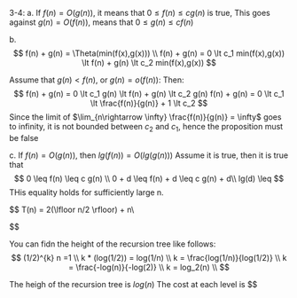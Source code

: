 3-4:
a.
If $f(n) = O(g(n))$, it means that $0 \leq f(n) \leq c g(n)$ is true,
This goes against $g(n) = O(f(n))$, means that $0 \leq g(n) \leq c f(n)$


b. 
$$
f(n) + g(n) = \Theta(min(f(x),g(x))) \\
f(n) + g(n) = 0 \lt c_1 min(f(x),g(x)) \lt f(n) + g(n) \lt c_2 min(f(x),g(x))
$$

Assume that $g(n) < f(n)$, or $g(n) = o(f(n))$:
Then:
$$
f(n) + g(n) = 0 \lt c_1 g(n) \lt f(n) + g(n) \lt c_2 g(n)
f(n) + g(n) = 0 \lt c_1  \lt \frac{f(n)}{g(n)} + 1 \lt c_2 
$$
Since the limit of $\lim_{n\rightarrow \infty} \frac{f(n)}{g(n)} = \infty$ goes to infinity, it is not bounded between $c_2$ and $c_1$, hence the proposition must be false


c.
If $f(n) = O(g(n))$, then $lg(f(n)) = O(lg(g(n)))$
Assume it is true, then it is true that 
$$
0 \leq f(n) \leq c g(n) \\ 
0 + d \leq f(n) + d \leq c g(n) + d\\ 
lg(d) \leq 
$$
THis equality holds for sufficiently large n.


$$
T(n) = 2(\lfloor n/2 \rfloor) + n\\

$$

You can fidn the height of the recursion tree like follows:
$$
(1/2)^{k} n =1 \\ 
k * (log(1/2))  = log(1/n) \\
k  = \frac{log(1/n)}{log(1/2)} \\
k = \frac{-log(n)}{-log(2)} \\ 
k = log_2(n) \\
$$

The heigh of the recursion tree is $log(n)$
The cost at each level is $$